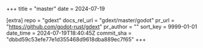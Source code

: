 +++
title = "master"
date = 2024-07-19

[extra]
repo = "gdext"
docs_rel_url = "gdext/master/godot"
pr_url = "https://github.com/godot-rust/gdext"
pr_author = ""
sort_key = 9999-01-01
date_time = 2024-07-19T18:40:45Z
commit_sha = "dbbd59c53efe77e1d355468d9618dba889ec7f65"
+++


